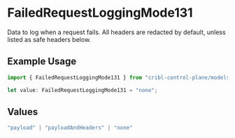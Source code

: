 # FailedRequestLoggingMode131

Data to log when a request fails. All headers are redacted by default, unless listed as safe headers below.

## Example Usage

```typescript
import { FailedRequestLoggingMode131 } from "cribl-control-plane/models/operations";

let value: FailedRequestLoggingMode131 = "none";
```

## Values

```typescript
"payload" | "payloadAndHeaders" | "none"
```